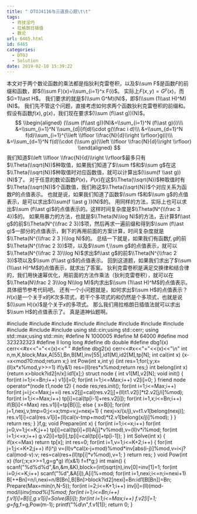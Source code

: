 ```yaml
---
title: " DTOJ4116与三道良心题\t\t"
tags:
  - 奇技淫巧
  - 拉格朗日插值
  - 数论
url: 6465.html
id: 6465
categories:
  - DTOJ
  - Solution
date: 2019-02-10 15:39:22
---
```


本文对于两个数论函数的乘法都是指狄利克雷卷积，以及$\\sum F$是函数$F$的前缀和函数，即$(\\sum F)(x)=\\sum_{i=1}^x F(i)$。 实际上$F(x,y)=G^y(x)$，而$G=1\\ast H​$。 我们要求的就是$(\\sum G^M)(N)​$，即$(\\sum (1\\ast H)^M)(N)​$。 我们先不管这个问题，直接考虑如何求两个函数狄利克雷卷积的前缀和。 假设有函数$f(x),g(x)$，我们现在要求$(\\sum (f\\ast g))(N)$。 $$ \\begin{aligned} (\\sum (f\\ast g))(N)&=\\sum_{i=1}^N (f\\ast g)(i)\\\ &=\\sum_{i=1}^N \\sum_{d|i}f(d)\\cdot g(\\frac i d)\\\ &=\\sum_{d=1}^N f(d)\\sum_{i=1}^{\\left \\lfloor \\frac{N}{d}\\right \\rfloor}g(i)\\\ &=\\sum_{d=1}^N f(d)\\cdot (\\sum g)(\\left \\lfloor \\frac{N}{d}\\right \\rfloor) \\end{aligned} $$ 我们知道$\\left \\lfloor \\frac{N}{d}\\right \\rfloor$最多只有$\\Theta(\\sqrt{N})$种取值，如果我们知道了$\\sum f$和$\\sum g$在这$\\Theta(\\sqrt{N})$种取值时对应函数值，就可以计算出$(\\sum(f \\ast g))(N)$了。 对于任意的数论函数$P(x)$，$P(x)$在这$\\Theta(\\sqrt{N})$种取值时有$\\Theta(\\sqrt{N})$个函数值，我们称这$\\Theta(\\sqrt{N})$个对应关系为函数$P$的点值表示。 也就是说，如果我们知道了函数$\\sum f$和$\\sum g$的点值表示，是可以求出$(\\sum(f \\ast g ))(N)$的。 用同样的方法，实际上也可以求出$\\sum (f\\ast g)$的点值表示的。这样时间复杂度是$\\Theta(N^{\\frac 3 4})$的。 如果用暴力的方法，也就是$\\Theta(N\\log N)$的方法，去计算$f\\ast g$的前$\\Theta(N^{\\frac 2 3})$项，然后再求一遍前缀和得到$\\sum (f\\ast g)$一部分的点值表示，剩下的再用前面的方案计算，时间复杂度就是$\\Theta(N^{\\frac 2 3 }\\log N)$的。 总结一下就是，如果我们有函数$f,g$的前$\\Theta(N^{\\frac 2 3})$项，以及$\\sum f,\\sum g$的点值表示，就可以$\\Theta(N^{\\frac 2 3}\\log N)$求出$f\\ast g$的前$\\Theta(N^{\\frac 2 3})$项以及$\\sum (f\\ast g)$的点值表示。 回到这道题，如果我们求出了$\\sum (1\\ast H)^M$的点值表示，就求出了答案。 狄利克雷卷积是满足交换律和结合律的，我们用快速幂优化，用前面的方法作乘法（狄利克雷卷积），就可以在$\\Theta(N\\frac 2 3\\log N\\log M)$内求出$\\sum (1\\ast H)^M$的点值表示。具体细节参考代码吧。 还有一个小问题就是，如何求出$\\sum H$的点值表示？ $H(x)$是一个关于$x$的$K$次多项式，若干个多项式的和仍然是个多项式，也就是说$(\\sum H)(x)$是个关于$x$的多项式。 那么我们用拉格朗日插值法就可以求出$\\sum H$的点值表示了。 真是道神仙题啊。

#include<iostream>
#include<cstdio>
#include<cstdlib>
#include<cmath>
#include<cstring>
#include<string>
#include<algorithm>
#include<queue>
#include<vector>
#include<set>
#include<map>
using std::cin;using std::cerr;
using std::max;using std::min;
#define N 1000005
#define M 64000
#define mod 323232323
#define ll long long
#define db double
#define dbg1(x) cerr<<#x<<"="<<(x)<<" "
#define dbg2(x) cerr<<#x<<"="<<(x)<<"\\n"
int n,m,K,block,Max,A\[55\],Bn,B\[M\],inv\[55\],id1\[M\],id2\[M\],tp\[N\];
int cal(int x) {x-=x<mod?0:mod;return x;}
int Pow(int x,int y) {int res=1;for(;y;x=(ll)x\*x%mod,y>>=1) if(y&1) res=(ll)res\*x%mod;return res;}
int belong(int x) {return x>block?id2\[n/x\]:id1\[x\];}
struct node
{
	int v1\[M\],v2\[N\];
	void init()
	{
		for(int i=1;i<=Bn;i++) v1\[i\]=0;
		for(int i=1;i<=Max;i++) v2\[i\]=0;
	}
	friend node operator*(node t1,node t2)
	{
		node res;res.init();
		for(int i=1;i<=Max;i++)
			for(int j=i;j<=Max;j+=i) res.v2\[j\]=cal(res.v2\[j\]+(ll)t1.v2\[i\]*t2.v2\[j/i\]%mod);
		for(int i=1;i<=Max;i++) tp\[i\]=cal(tp\[i-1\]+res.v2\[i\]);
		for(int i=1,x;i<=Bn;i++)
			if(B\[i\]<=Max) res.v1\[i\]=tp\[B\[i\]\];
			else
			{
				x=B\[i\];
				for(int j=1,nexj,v,tmp=0;j<=x;tmp=v,j=nexj+1)
				{
					nexj=x/(x/j),v=t1.v1\[belong(nexj)\];
					res.v1\[i\]=cal(res.v1\[i\]+(ll)cal(v-tmp+mod)*t2.v1\[belong(x/j)\]%mod);
				}
			}
		return res;
	}
}f,g;
void Prepare(int x)
{
	for(int i=1;i<=x;i++)
		for(int j=0,v=1;j<=K;j++) tp\[i\]=cal(tp\[i\]+(ll)A\[j\]\*v%mod),v=(ll)v\*i%mod;
	for(int i=1;i<=x;i++) g.v2\[i\]=tp\[i\],tp\[i\]=cal(tp\[i\]+tp\[i-1\]);
}
int Solve(int x)
{
	if(x<=Max) return tp\[x\];
	int res=0;
	for(int i=1,v=1;i<=K+2;i++)
	{
		for(int j=1;j<=K+2;j++)
			if(i^j) v=(ll)v\*cal(x-j+mod)%mod\*inv\[abs(i-j)\]%mod,v=i<j?cal(mod-v):v;
		res=cal(res+(ll)tp\[i\]*v%mod),v=1;
	}
	return res;
}
void Pow(int x) {for(;x;x>>=1,g=g\*g) if(x&1) f=f\*g;}
int main()
{
	scanf("%d%d%d",&n,&m,&K),block=(int)sqrt(n),inv\[0\]=inv\[1\]=1;
	for(int i=0;i<=K;i++) scanf("%d",&A\[i\]),A\[i\]%=mod;
	for(int i=1,nexi;i<=n;i=nexi+1)
		B\[++Bn\]=n/i,nexi=n/B\[Bn\],B\[Bn\]>block?id2\[nexi\]=Bn:id1\[B\[Bn\]\]=Bn;
	Prepare(Max=min(n,N-5));
	for(int i=2;i<=K+1;i++) inv\[i\]=(ll)(mod-mod/i)*inv\[mod%i\]%mod;
	for(int i=1;i<=Bn;i++) f.v1\[i\]=B\[i\],g.v1\[i\]=Solve(B\[i\]);
	for(int i=1;i<=Max;i++) f.v2\[i\]=1;
	g=f*g,f=g,Pow(m-1);
	printf("%d\\n",f.v1\[1\]);
	return 0;
}